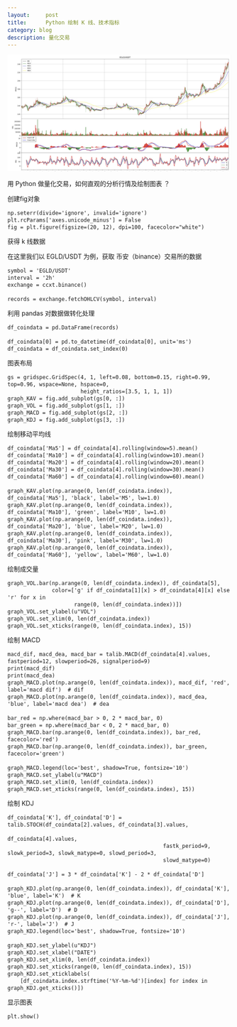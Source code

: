 ```yaml
---
layout:     post
title:      Python 绘制 K 线、技术指标
category: blog
description: 量化交易
---
```

![cat face](https://raw.githubusercontent.com/JounyWang/JounyWang.github.io/master/_posts/blog/image/egld.png)

用 Python 做量化交易，如何直观的分析行情及绘制图表 ？

创建fig对象

	np.seterr(divide='ignore', invalid='ignore')
    plt.rcParams['axes.unicode_minus'] = False  
    fig = plt.figure(figsize=(20, 12), dpi=100, facecolor="white")


获得 k 线数据

在这里我们以 EGLD/USDT 为例，获取 币安（binance）交易所的数据

    symbol = 'EGLD/USDT'
    interval = '2h'
    exchange = ccxt.binance()
    
    records = exchange.fetchOHLCV(symbol, interval)  
    
    
利用 pandas 对数据做转化处理

    df_coindata = pd.DataFrame(records)
    
    df_coindata[0] = pd.to_datetime(df_coindata[0], unit='ms')
    df_coindata = df_coindata.set_index(0)
    


图表布局    
    
    gs = gridspec.GridSpec(4, 1, left=0.08, bottom=0.15, right=0.99, top=0.96, wspace=None, hspace=0,
                           height_ratios=[3.5, 1, 1, 1])
    graph_KAV = fig.add_subplot(gs[0, :])
    graph_VOL = fig.add_subplot(gs[1, :])
    graph_MACD = fig.add_subplot(gs[2, :])
    graph_KDJ = fig.add_subplot(gs[3, :])
    

绘制移动平均线

    df_coindata['Ma5'] = df_coindata[4].rolling(window=5).mean()  
    df_coindata['Ma10'] = df_coindata[4].rolling(window=10).mean()  
    df_coindata['Ma20'] = df_coindata[4].rolling(window=20).mean()  
    df_coindata['Ma30'] = df_coindata[4].rolling(window=30).mean()  
    df_coindata['Ma60'] = df_coindata[4].rolling(window=60).mean()
    
    graph_KAV.plot(np.arange(0, len(df_coindata.index)), df_coindata['Ma5'], 'black', label='M5', lw=1.0)
    graph_KAV.plot(np.arange(0, len(df_coindata.index)), df_coindata['Ma10'], 'green', label='M10', lw=1.0)
    graph_KAV.plot(np.arange(0, len(df_coindata.index)), df_coindata['Ma20'], 'blue', label='M20', lw=1.0)
    graph_KAV.plot(np.arange(0, len(df_coindata.index)), df_coindata['Ma30'], 'pink', label='M30', lw=1.0)
    graph_KAV.plot(np.arange(0, len(df_coindata.index)), df_coindata['Ma60'], 'yellow', label='M60', lw=1.0)
    

绘制成交量

    graph_VOL.bar(np.arange(0, len(df_coindata.index)), df_coindata[5],
                  color=['g' if df_coindata[1][x] > df_coindata[4][x] else 'r' for x in
                         range(0, len(df_coindata.index))])
    graph_VOL.set_ylabel(u"VOL")
    graph_VOL.set_xlim(0, len(df_coindata.index)) 
    graph_VOL.set_xticks(range(0, len(df_coindata.index), 15)) 
    

绘制 MACD
    
    macd_dif, macd_dea, macd_bar = talib.MACD(df_coindata[4].values, fastperiod=12, slowperiod=26, signalperiod=9)
    print(macd_dif)
    print(macd_dea)
    graph_MACD.plot(np.arange(0, len(df_coindata.index)), macd_dif, 'red', label='macd dif')  # dif
    graph_MACD.plot(np.arange(0, len(df_coindata.index)), macd_dea, 'blue', label='macd dea')  # dea
    
    bar_red = np.where(macd_bar > 0, 2 * macd_bar, 0) 
    bar_green = np.where(macd_bar < 0, 2 * macd_bar, 0)  
    graph_MACD.bar(np.arange(0, len(df_coindata.index)), bar_red, facecolor='red')
    graph_MACD.bar(np.arange(0, len(df_coindata.index)), bar_green, facecolor='green')
    
    graph_MACD.legend(loc='best', shadow=True, fontsize='10')
    graph_MACD.set_ylabel(u"MACD")
    graph_MACD.set_xlim(0, len(df_coindata.index))  
    graph_MACD.set_xticks(range(0, len(df_coindata.index), 15)) 
    

绘制 KDJ

    df_coindata['K'], df_coindata['D'] = talib.STOCH(df_coindata[2].values, df_coindata[3].values,
                                                     df_coindata[4].values,
                                                     fastk_period=9, slowk_period=3, slowk_matype=0, slowd_period=3,
                                                     slowd_matype=0)
    
    df_coindata['J'] = 3 * df_coindata['K'] - 2 * df_coindata['D']
    
    graph_KDJ.plot(np.arange(0, len(df_coindata.index)), df_coindata['K'], 'blue', label='K')  # K
    graph_KDJ.plot(np.arange(0, len(df_coindata.index)), df_coindata['D'], 'g--', label='D')  # D
    graph_KDJ.plot(np.arange(0, len(df_coindata.index)), df_coindata['J'], 'r-', label='J')  # J
    graph_KDJ.legend(loc='best', shadow=True, fontsize='10')
    
    graph_KDJ.set_ylabel(u"KDJ")
    graph_KDJ.set_xlabel("DATE")
    graph_KDJ.set_xlim(0, len(df_coindata.index))  
    graph_KDJ.set_xticks(range(0, len(df_coindata.index), 15)) 
    graph_KDJ.set_xticklabels(
        [df_coindata.index.strftime('%Y-%m-%d')[index] for index in graph_KDJ.get_xticks()]) 
      

显示图表
        
    plt.show()
        
    
    

    
